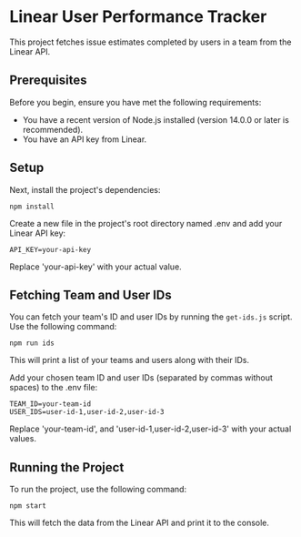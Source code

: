 # Linear User Performance Tracker

This project fetches issue estimates completed by users in a team from the Linear API.

## Prerequisites

Before you begin, ensure you have met the following requirements:

* You have a recent version of Node.js installed (version 14.0.0 or later is recommended).
* You have an API key from Linear.

## Setup


Next, install the project's dependencies:

```
npm install
```

Create a new file in the project's root directory named .env and add your Linear API key:

```
API_KEY=your-api-key
```

Replace 'your-api-key' with your actual value.

## Fetching Team and User IDs

You can fetch your team's ID and user IDs by running the `get-ids.js` script. Use the following command:

```
npm run ids
```

This will print a list of your teams and users along with their IDs.

Add your chosen team ID and user IDs (separated by commas without spaces) to the .env file:

```
TEAM_ID=your-team-id
USER_IDS=user-id-1,user-id-2,user-id-3
```

Replace 'your-team-id', and 'user-id-1,user-id-2,user-id-3' with your actual values.

## Running the Project

To run the project, use the following command:
```
npm start
```

This will fetch the data from the Linear API and print it to the console.